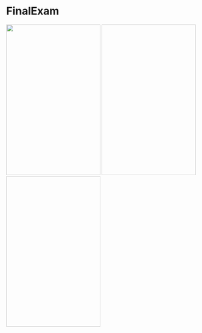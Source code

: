 # FinalExam

<img width = "250" height = "400" src = "https://github.com/Jeonggiyoon/FinalExam/tree/master/app/pics/1.png">
<img width = "250" height = "400" src = "https://github.com/Jeonggiyoon/FinalExam/tree/master/app/pics/2.png">
<img width = "250" height = "400" src = "https://github.com/Jeonggiyoon/FinalExam/tree/master/app/pics/3.png">
